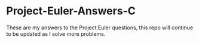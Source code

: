 # Project-Euler-Answers-C
These are my answers to the Project Euler questions, this repo will continue to be updated as I solve more problems.
